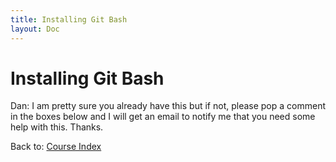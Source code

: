 ```yaml
---
title: Installing Git Bash
layout: Doc
---
```


# Installing Git Bash

Dan: I am pretty sure you already have this but if not, please pop a comment in the boxes below and I will get an email to notify me that you need some help with this. Thanks.

Back to: [Course Index](/courses/series/javascript)